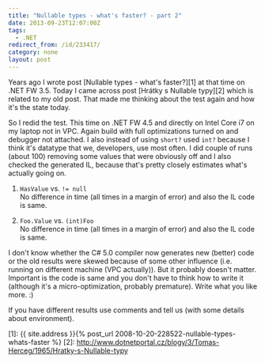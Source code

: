 ```yaml
---
title: "Nullable types - what's faster? - part 2"
date: 2013-09-23T12:07:00Z
tags:
  - .NET
redirect_from: /id/233417/
category: none
layout: post
---
```

Years ago I wrote post [Nullable types - what's faster?][1] at that time on .NET FW 3.5. Today I came across post [Hrátky s Nullable typy][2] which is related to my old post. That made me thinking about the test again and how it's the state today.

<!-- excerpt -->

So I redid the test. This time on .NET FW 4.5 and directly on Intel Core i7 on my laptop not in VPC. Again build with full optimizations turned on and debugger not attached. I also instead of using `short?` used `int?` because I think it's datatype that we, developers, use most often. I did couple of runs (about 100) removing some values that were obviously off and I also checked the generated IL, because that's pretty closely estimates what's actually going on.

1. `HasValue` vs. `!= null`  
No difference in time (all times in a margin of error) and also the IL code is same.

2. `Foo.Value` vs. `(int)Foo`  
No difference in time (all times in a margin of error) and also the IL code is same.

I don't know whether the C# 5.0 compiler now generates new (better) code or the old results were skewed because of some other influence (i.e. running on different machine (VPC actually)). But it probably doesn't matter. Important is the code is same and you don't have to think how to write it (although it's a micro-optimization, probably premature). Write what you like more. :)

If you have different results use comments and tell us (with some details about environment).

[1]: {{ site.address }}{% post_url 2008-10-20-228522-nullable-types-whats-faster %}
[2]: http://www.dotnetportal.cz/blogy/3/Tomas-Herceg/1965/Hratky-s-Nullable-typy